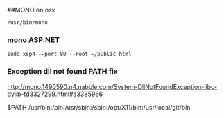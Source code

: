 ##MONO on osx

```
/usr/bin/mono
```

### mono ASP.NET

```
sudo xsp4 --port 80 --root ~/public_html
```

### Exception dll not found PATH fix

http://mono.1490590.n4.nabble.com/System-DllNotFoundException-libc-dylib-td3327299.html#a3385966

$PATH
/usr/bin:/bin:/usr/sbin:/sbin:/opt/X11/bin:/usr/local/git/bin
